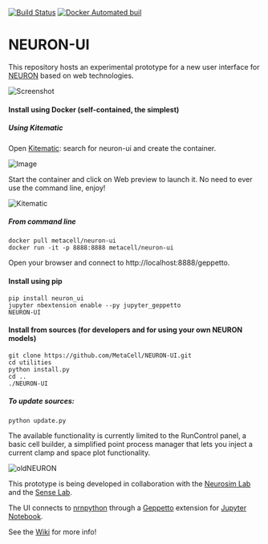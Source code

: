 
[![Build Status](https://travis-ci.org/MetaCell/NEURON-UI.svg?branch=master)](https://travis-ci.org/MetaCell/NEURON-UI)
[![Docker Automated buil](https://img.shields.io/docker/automated/jrottenberg/ffmpeg.svg)](https://hub.docker.com/r/metacell/neuron-ui/)

# NEURON-UI

This repository hosts an experimental prototype for a new user interface for [NEURON](http://www.neuron.yale.edu/neuron/) based on web technologies. 


![Screenshot](https://dl.dropboxusercontent.com/u/7538688/Don%27t%20delete%2C%20used%20in%20wikis%20etc/release034.png)

#### Install using Docker (self-contained, the simplest)

##### Using Kitematic
Open [Kitematic](https://kitematic.com/): search for neuron-ui and create the container.

![Image](https://dl.dropboxusercontent.com/u/7538688/Don%27t%20delete%2C%20used%20in%20wikis%20etc/neuronuiImage.png)

Start the container and click on Web preview to launch it. No need to ever use the command line, enjoy!

![Kitematic](https://dl.dropboxusercontent.com/u/7538688/Don%27t%20delete%2C%20used%20in%20wikis%20etc/kitematic.png)

##### From command line 
```
docker pull metacell/neuron-ui
docker run -it -p 8888:8888 metacell/neuron-ui
```
Open your browser and connect to http://localhost:8888/geppetto.


#### Install using pip
```
pip install neuron_ui
jupyter nbextension enable --py jupyter_geppetto
NEURON-UI
```

#### Install from sources (for developers and for using your own NEURON models)
```
git clone https://github.com/MetaCell/NEURON-UI.git
cd utilities
python install.py
cd ..
./NEURON-UI
```
##### To update sources:
```
python update.py
```

The available functionality is currently limited to the RunControl panel, a basic cell builder, a simplified point process manager that lets you inject a current clamp and space plot functionality.

![oldNEURON](https://dl.dropboxusercontent.com/u/7538688/Don%27t%20delete%2C%20used%20in%20wikis%20etc/Screen_Shot_2016-06-15_at_18.06.16.png)

This prototype is being developed in collaboration with the [Neurosim Lab](http://neurosimlab.org/) and the [Sense Lab](https://senselab.med.yale.edu/).

The UI connects to [nrnpython](http://www.neuron.yale.edu/neuron/static/docs/help/neuron/neuron/classes/python.html) through a [Geppetto](http://git.geppetto.org) extension for [Jupyter Notebook](http://jupyter.org/).

See the [Wiki](https://github.com/MetaCell/NEURON-UI/wiki) for more info!
